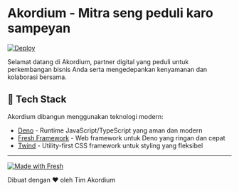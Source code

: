 # Akordium - Mitra seng peduli karo sampeyan

[![Deploy](https://github.com/akordium-id/web/actions/workflows/deploy.yml/badge.svg)](https://github.com/akordium-id/web/actions/workflows/deploy.yml)

Selamat datang di Akordium, partner digital yang peduli untuk perkembangan bisnis Anda serta mengedepankan kenyamanan dan kolaborasi bersama.

## 🚀 Tech Stack

Akordium dibangun menggunakan teknologi modern:

- [Deno](https://deno.land/) - Runtime JavaScript/TypeScript yang aman dan modern
- [Fresh Framework](https://fresh.deno.dev/) - Web framework untuk Deno yang ringan dan cepat
- [Twind](https://twind.dev/) - Utility-first CSS framework untuk styling yang fleksibel

---

[![Made with Fresh](https://fresh.deno.dev/fresh-badge.svg)](https://fresh.deno.dev)

Dibuat dengan ❤️ oleh Tim Akordium
